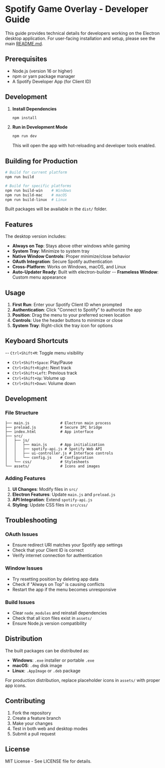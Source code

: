 # Spotify Game Overlay - Developer Guide

This guide provides technical details for developers working on the Electron desktop application. For user-facing installation and setup, please see the main [README.md](README.md).

## Prerequisites

- Node.js (version 16 or higher)
- npm or yarn package manager
- A Spotify Developer App (for Client ID)

## Development

1.  **Install Dependencies**
    ```bash
    npm install
    ```

2.  **Run in Development Mode**
    ```bash
    npm run dev
    ```
    This will open the app with hot-reloading and developer tools enabled.

## Building for Production

```bash
# Build for current platform
npm run build

# Build for specific platforms
npm run build-win    # Windows
npm run build-mac    # macOS  
npm run build-linux  # Linux
```

Built packages will be available in the `dist/` folder.

## Features

The desktop version includes:

- **Always on Top**: Stays above other windows while gaming
- **System Tray**: Minimize to system tray
- **Native Window Controls**: Proper minimize/close behavior
- **OAuth Integration**: Secure Spotify authentication
- **Cross-Platform**: Works on Windows, macOS, and Linux
- **Auto-Updater Ready**: Built with electron-builder
-- **Frameless Window**: Custom menu appearance

## Usage

1. **First Run**: Enter your Spotify Client ID when prompted
2. **Authentication**: Click "Connect to Spotify" to authorize the app
3. **Position**: Drag the menu to your preferred screen location
4. **Controls**: Use the header buttons to minimize or close
5. **System Tray**: Right-click the tray icon for options

## Keyboard Shortcuts

-- `Ctrl+Shift+M`: Toggle menu visibility
- `Ctrl+Shift+Space`: Play/Pause
- `Ctrl+Shift+Right`: Next track
- `Ctrl+Shift+Left`: Previous track
- `Ctrl+Shift+Up`: Volume up
- `Ctrl+Shift+Down`: Volume down

## Development

### File Structure

```
├── main.js              # Electron main process
├── preload.js           # Secure IPC bridge
├── index.html           # App interface
├── src/
│   ├── js/
│   │   ├── main.js      # App initialization
│   │   ├── spotify-api.js # Spotify Web API
│   │   ├── ui-controller.js # Interface controls
│   │   └── config.js    # Configuration
│   └── css/             # Stylesheets
└── assets/              # Icons and images
```

### Adding Features

1. **UI Changes**: Modify files in `src/`
2. **Electron Features**: Update `main.js` and `preload.js`
3. **API Integration**: Extend `spotify-api.js`
4. **Styling**: Update CSS files in `src/css/`

## Troubleshooting

### OAuth Issues
- Ensure redirect URI matches your Spotify app settings
- Check that your Client ID is correct
- Verify internet connection for authentication

### Window Issues  
- Try resetting position by deleting app data
- Check if "Always on Top" is causing conflicts
- Restart the app if the menu becomes unresponsive

### Build Issues
- Clear `node_modules` and reinstall dependencies
- Check that all icon files exist in `assets/`
- Ensure Node.js version compatibility

## Distribution

The built packages can be distributed as:

- **Windows**: `.exe` installer or portable `.exe`
- **macOS**: `.dmg` disk image
- **Linux**: `.AppImage` or `.deb` package

For production distribution, replace placeholder icons in `assets/` with proper app icons.

## Contributing

1. Fork the repository
2. Create a feature branch
3. Make your changes
4. Test in both web and desktop modes
5. Submit a pull request

## License

MIT License - See LICENSE file for details.